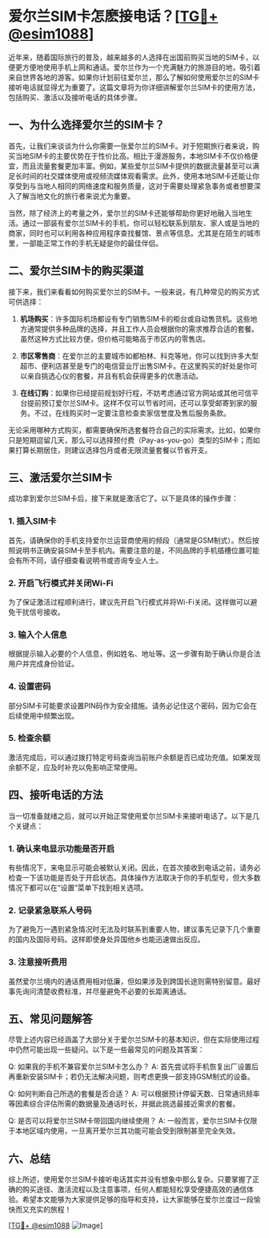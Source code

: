 # 爱尔兰SIM卡怎麽接电话？[[TG💪+ @esim1088](https://t.me/s/esim1088)]

近年来，随着国际旅行的普及，越来越多的人选择在出国前购买当地的SIM卡，以便更方便地使用手机上网和通话。爱尔兰作为一个充满魅力的旅游目的地，吸引着来自世界各地的游客。如果你计划前往爱尔兰，那么了解如何使用爱尔兰的SIM卡接听电话就显得尤为重要了。这篇文章将为你详细讲解爱尔兰SIM卡的使用方法，包括购买、激活以及接听电话的具体步骤。

## 一、为什么选择爱尔兰的SIM卡？

首先，让我们来谈谈为什么你需要一张爱尔兰的SIM卡。对于短期旅行者来说，购买当地SIM卡的主要优势在于性价比高。相比于漫游服务，本地SIM卡不仅价格便宜，而且流量套餐更加丰富。例如，某些爱尔兰SIM卡提供的数据流量甚至可以满足长时间的社交媒体使用或视频流媒体观看需求。此外，使用本地SIM卡还能让你享受到与当地人相同的网络速度和服务质量，这对于需要处理紧急事务或者想要深入了解当地文化的旅行者来说尤为重要。

当然，除了经济上的考量之外，爱尔兰的SIM卡还能够帮助你更好地融入当地生活。通过一部装有爱尔兰SIM卡的手机，你可以轻松联系到朋友、家人或是当地的商家，同时也可以利用各种应用程序查找餐馆、景点等信息。尤其是在陌生的城市里，一部能正常工作的手机无疑是你的最佳伴侣。

## 二、爱尔兰SIM卡的购买渠道

接下来，我们来看看如何购买爱尔兰的SIM卡。一般来说，有几种常见的购买方式可供选择：

1. **机场购买**：许多国际机场都设有专门销售SIM卡的柜台或自动售货机。这些地方通常提供多种品牌的选择，并且工作人员会根据你的需求推荐合适的套餐。虽然这种方式比较方便，但价格可能略高于市区内的零售店。

2. **市区零售商**：在爱尔兰的主要城市如都柏林、科克等地，你可以找到许多大型超市、便利店甚至是专门的电信营业厅出售SIM卡。在这里购买的好处是你可以亲自挑选心仪的套餐，并且有机会获得更多的优惠活动。

3. **在线订购**：如果你已经提前规划好行程，不妨考虑通过官方网站或其他可信平台提前预订爱尔兰SIM卡。这样不仅可以节省时间，还可以享受邮寄到家的服务。不过，在线购买时一定要注意检查卖家信誉度及售后服务条款。

无论采用哪种方式购买，都需要确保所选套餐符合自己的实际需求。比如，如果你只是短期逗留几天，那么可以选择预付费（Pay-as-you-go）类型的SIM卡；而如果打算长期居住，则建议选择包月或者无限流量套餐以节省开支。

## 三、激活爱尔兰SIM卡

成功拿到爱尔兰SIM卡后，接下来就是激活它了。以下是具体的操作步骤：

### 1. 插入SIM卡
首先，请确保你的手机支持爱尔兰运营商使用的频段（通常是GSM制式）。然后按照说明书正确安装SIM卡至手机内。需要注意的是，不同品牌的手机插槽位置可能会有所不同，请仔细查看说明书或咨询专业人士。

### 2. 开启飞行模式并关闭Wi-Fi
为了保证激活过程顺利进行，建议先开启飞行模式并将Wi-Fi关闭。这样做可以避免干扰信号接收。

### 3. 输入个人信息
根据提示输入必要的个人信息，例如姓名、地址等。这一步骤有助于确认你是合法用户并完成身份验证。

### 4. 设置密码
部分SIM卡可能要求设置PIN码作为安全措施。请务必记住这个密码，因为它会在后续使用中频繁出现。

### 5. 检查余额
激活完成后，可以通过拨打特定号码查询当前账户余额是否已成功充值。如果发现余额不足，应及时补充以免影响正常使用。

## 四、接听电话的方法

当一切准备就绪之后，就可以开始正常使用爱尔兰SIM卡来接听电话了。以下是几个关键点：

### 1. 确认来电显示功能是否开启
有些情况下，来电显示可能会被默认关闭。因此，在首次接收到电话之前，请务必检查一下该功能是否处于开启状态。具体操作方法取决于你的手机型号，但大多数情况下都可以在“设置”菜单下找到相关选项。

### 2. 记录紧急联系人号码
为了避免万一遇到紧急情况时无法及时联系到重要人物，建议事先记录下几个重要的国内及国际号码。这样即使身处异国他乡也能迅速做出反应。

### 3. 注意接听费用
虽然爱尔兰境内的通话费用相对低廉，但如果涉及到跨国长途则需特别留意。最好事先询问清楚收费标准，并尽量避免不必要的长距离通话。

## 五、常见问题解答

尽管上述内容已经涵盖了大部分关于爱尔兰SIM卡的基本知识，但在实际使用过程中仍然可能出现一些疑问。以下是一些最常见的问题及其答案：

Q: 如果我的手机不兼容爱尔兰SIM卡怎么办？
A: 首先尝试将手机恢复出厂设置后再重新安装SIM卡；若仍无法解决问题，则考虑更换一部支持GSM制式的设备。

Q: 如何判断自己所选的套餐是否合适？
A: 可以根据预计停留天数、日常通讯频率等因素综合评估所需的数据量及通话时长，并据此挑选最接近需求的套餐。

Q: 是否可以将爱尔兰SIM卡带回国内继续使用？
A: 一般而言，爱尔兰SIM卡仅限于本地区域内使用，一旦离开爱尔兰其功能可能会受到限制甚至完全失效。

## 六、总结

综上所述，使用爱尔兰SIM卡接听电话其实并没有想象中那么复杂。只要掌握了正确的购买途径、激活流程以及注意事项，任何人都能轻松享受便捷高效的通信体验。希望本文能够为大家提供足够的指导和支持，让大家能够在爱尔兰度过一段愉快而又充实的旅程！

[[TG💪+ @esim1088](https://t.me/s/esim1088) ![Image](https://i.postimg.cc/4NQfJmqS/Snipaste-2025-05-13-00-14-12.png)]